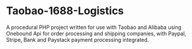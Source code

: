 # Taobao-1688-Logistics
A procedural PHP project written for use with Taobao and Alibaba using Onebound Api for order processing and shipping companies, with Paypal, Stripe, Bank and Paystack payment processing integrated. 
